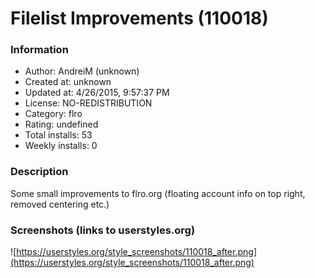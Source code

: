 # Filelist Improvements (110018)

### Information
- Author: AndreiM (unknown)
- Created at: unknown
- Updated at: 4/26/2015, 9:57:37 PM
- License: NO-REDISTRIBUTION
- Category: flro
- Rating: undefined
- Total installs: 53
- Weekly installs: 0


### Description
Some small improvements to flro.org (floating account info on top right, removed centering etc.)


### Screenshots (links to userstyles.org)
![https://userstyles.org/style_screenshots/110018_after.png](https://userstyles.org/style_screenshots/110018_after.png)


